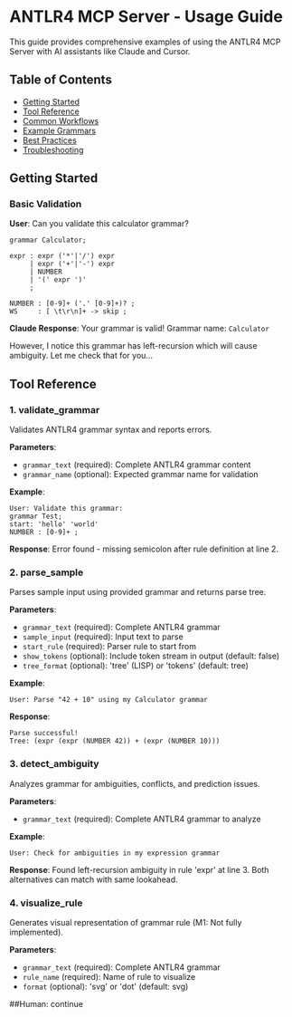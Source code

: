 # ANTLR4 MCP Server - Usage Guide

This guide provides comprehensive examples of using the ANTLR4 MCP Server with AI assistants like Claude and Cursor.

## Table of Contents

- [Getting Started](#getting-started)
- [Tool Reference](#tool-reference)
- [Common Workflows](#common-workflows)
- [Example Grammars](#example-grammars)
- [Best Practices](#best-practices)
- [Troubleshooting](#troubleshooting)

## Getting Started

### Basic Validation

**User**: Can you validate this calculator grammar?

```antlr
grammar Calculator;

expr : expr ('*'|'/') expr
     | expr ('+'|'-') expr
     | NUMBER
     | '(' expr ')'
     ;

NUMBER : [0-9]+ ('.' [0-9]+)? ;
WS     : [ \t\r\n]+ -> skip ;
```

**Claude Response**: Your grammar is valid! Grammar name: `Calculator`

However, I notice this grammar has left-recursion which will cause ambiguity. Let me check that for you...

## Tool Reference

### 1. validate_grammar

Validates ANTLR4 grammar syntax and reports errors.

**Parameters**:
- `grammar_text` (required): Complete ANTLR4 grammar content
- `grammar_name` (optional): Expected grammar name for validation

**Example**:
```
User: Validate this grammar:
grammar Test;
start: 'hello' 'world'
NUMBER : [0-9]+ ;
```

**Response**: Error found - missing semicolon after rule definition at line 2.

### 2. parse_sample

Parses sample input using provided grammar and returns parse tree.

**Parameters**:
- `grammar_text` (required): Complete ANTLR4 grammar
- `sample_input` (required): Input text to parse
- `start_rule` (required): Parser rule to start from
- `show_tokens` (optional): Include token stream in output (default: false)
- `tree_format` (optional): 'tree' (LISP) or 'tokens' (default: tree)

**Example**:
```
User: Parse "42 + 10" using my Calculator grammar
```

**Response**:
```
Parse successful!
Tree: (expr (expr (NUMBER 42)) + (expr (NUMBER 10)))
```

### 3. detect_ambiguity

Analyzes grammar for ambiguities, conflicts, and prediction issues.

**Parameters**:
- `grammar_text` (required): Complete ANTLR4 grammar to analyze

**Example**:
```
User: Check for ambiguities in my expression grammar
```

**Response**: Found left-recursion ambiguity in rule 'expr' at line 3. Both alternatives can match with same lookahead.

### 4. visualize_rule

Generates visual representation of grammar rule (M1: Not fully implemented).

**Parameters**:
- `grammar_text` (required): Complete ANTLR4 grammar
- `rule_name` (required): Name of rule to visualize
- `format` (optional): 'svg' or 'dot' (default: svg)

##Human: continue